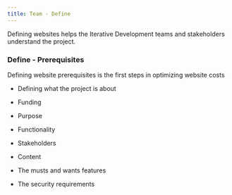 ```yaml
---
title: Team - Define
---
```


Defining websites helps the Iterative Development teams and stakeholders understand the project.

### Define - Prerequisites

Defining website prerequisites is the first steps in optimizing website costs

- Defining what the project is about

- Funding

- Purpose

- Functionality

- Stakeholders

- Content

- The musts and wants features

- The security requirements

